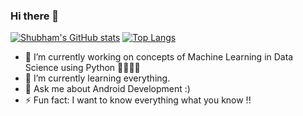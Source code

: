 ### Hi there 👋

<!--
**ShubhamPednekar17/ShubhamPednekar17** is a ✨ _special_ ✨ repository because its `README.md` (this file) appears on your GitHub profile.
-->

[![Shubham's GitHub stats](https://github-readme-stats.vercel.app/api?username=shubyaa&show_icons=true&theme=cobalt)](https://github.com/anuraghazra/github-readme-stats)
[![Top Langs](https://github-readme-stats.vercel.app/api/top-langs/?username=shubyaa&layout=compact)](https://github.com/anuraghazra/github-readme-stats)

- 🔭 I’m currently working on concepts of Machine Learning in Data Science using Python 🐍🐍🐍🐍
- 🌱 I’m currently learning everything.
- 💬 Ask me about Android Development :)
- ⚡ Fun fact: I want to know everything what you know !!
